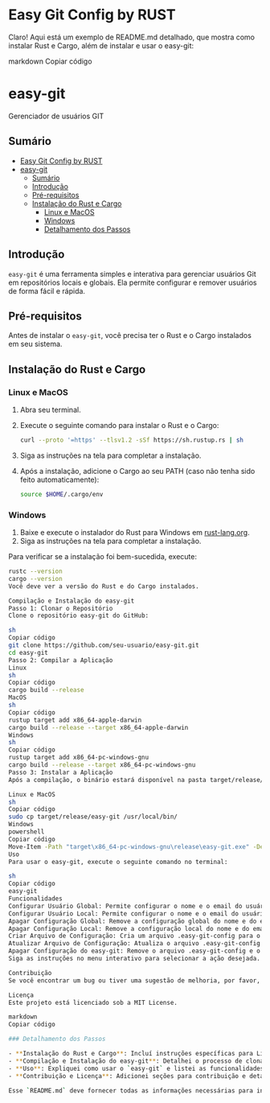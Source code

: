 # Easy Git Config by RUST

Claro! Aqui está um exemplo de README.md detalhado, que mostra como instalar Rust e Cargo, além de instalar e usar o easy-git:

markdown
Copiar código
# easy-git

Gerenciador de usuários GIT

## Sumário

- [Easy Git Config by RUST](#easy-git-config-by-rust)
- [easy-git](#easy-git)
  - [Sumário](#sumário)
  - [Introdução](#introdução)
  - [Pré-requisitos](#pré-requisitos)
  - [Instalação do Rust e Cargo](#instalação-do-rust-e-cargo)
    - [Linux e MacOS](#linux-e-macos)
    - [Windows](#windows)
    - [Detalhamento dos Passos](#detalhamento-dos-passos)

## Introdução

`easy-git` é uma ferramenta simples e interativa para gerenciar usuários Git em repositórios locais e globais. Ela permite configurar e remover usuários de forma fácil e rápida.

## Pré-requisitos

Antes de instalar o `easy-git`, você precisa ter o Rust e o Cargo instalados em seu sistema.

## Instalação do Rust e Cargo

### Linux e MacOS

1. Abra seu terminal.
2. Execute o seguinte comando para instalar o Rust e o Cargo:

    ```sh
    curl --proto '=https' --tlsv1.2 -sSf https://sh.rustup.rs | sh
    ```

3. Siga as instruções na tela para completar a instalação.
4. Após a instalação, adicione o Cargo ao seu PATH (caso não tenha sido feito automaticamente):

    ```sh
    source $HOME/.cargo/env
    ```

### Windows

1. Baixe e execute o instalador do Rust para Windows em [rust-lang.org](https://www.rust-lang.org/tools/install).
2. Siga as instruções na tela para completar a instalação.

Para verificar se a instalação foi bem-sucedida, execute:

```sh
rustc --version
cargo --version
Você deve ver a versão do Rust e do Cargo instalados.

Compilação e Instalação do easy-git
Passo 1: Clonar o Repositório
Clone o repositório easy-git do GitHub:

sh
Copiar código
git clone https://github.com/seu-usuario/easy-git.git
cd easy-git
Passo 2: Compilar a Aplicação
Linux
sh
Copiar código
cargo build --release
MacOS
sh
Copiar código
rustup target add x86_64-apple-darwin
cargo build --release --target x86_64-apple-darwin
Windows
sh
Copiar código
rustup target add x86_64-pc-windows-gnu
cargo build --release --target x86_64-pc-windows-gnu
Passo 3: Instalar a Aplicação
Após a compilação, o binário estará disponível na pasta target/release/. Para instalar o easy-git, mova o binário para um diretório que esteja no seu PATH.

Linux e MacOS
sh
Copiar código
sudo cp target/release/easy-git /usr/local/bin/
Windows
powershell
Copiar código
Move-Item -Path "target\x86_64-pc-windows-gnu\release\easy-git.exe" -Destination "$env:ProgramFiles\easy-git\easy-git.exe"
Uso
Para usar o easy-git, execute o seguinte comando no terminal:

sh
Copiar código
easy-git
Funcionalidades
Configurar Usuário Global: Permite configurar o nome e o email do usuário globalmente.
Configurar Usuário Local: Permite configurar o nome e o email do usuário para o repositório atual.
Apagar Configuração Global: Remove a configuração global do nome e do email do usuário.
Apagar Configuração Local: Remove a configuração local do nome e do email do usuário.
Criar Arquivo de Configuração: Cria um arquivo .easy-git-config para o repositório atual.
Atualizar Arquivo de Configuração: Atualiza o arquivo .easy-git-config do repositório atual.
Apagar Configuração do easy-git: Remove o arquivo .easy-git-config e o includeIf correspondente do .gitconfig global.
Siga as instruções no menu interativo para selecionar a ação desejada.

Contribuição
Se você encontrar um bug ou tiver uma sugestão de melhoria, por favor, abra uma issue ou envie um pull request no repositório easy-git.

Licença
Este projeto está licenciado sob a MIT License.

markdown
Copiar código

### Detalhamento dos Passos

- **Instalação do Rust e Cargo**: Incluí instruções específicas para Linux, MacOS e Windows.
- **Compilação e Instalação do easy-git**: Detalhei o processo de clonagem do repositório, compilação para diferentes sistemas operacionais e instalação do binário.
- **Uso**: Expliquei como usar o `easy-git` e listei as funcionalidades disponíveis.
- **Contribuição e Licença**: Adicionei seções para contribuição e detalhes de licença.

Esse `README.md` deve fornecer todas as informações necessárias para instalar, compilar e usar o `easy-git`, além de facilitar contribuições futuras.
